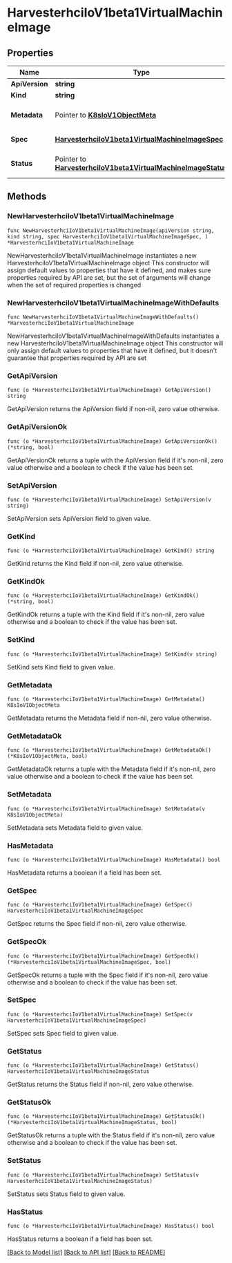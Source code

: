 # HarvesterhciIoV1beta1VirtualMachineImage

## Properties

Name | Type | Description | Notes
------------ | ------------- | ------------- | -------------
**ApiVersion** | **string** |  | 
**Kind** | **string** |  | 
**Metadata** | Pointer to [**K8sIoV1ObjectMeta**](K8sIoV1ObjectMeta.md) |  | [optional] [default to {}]
**Spec** | [**HarvesterhciIoV1beta1VirtualMachineImageSpec**](HarvesterhciIoV1beta1VirtualMachineImageSpec.md) |  | [default to {}]
**Status** | Pointer to [**HarvesterhciIoV1beta1VirtualMachineImageStatus**](HarvesterhciIoV1beta1VirtualMachineImageStatus.md) |  | [optional] [default to {}]

## Methods

### NewHarvesterhciIoV1beta1VirtualMachineImage

`func NewHarvesterhciIoV1beta1VirtualMachineImage(apiVersion string, kind string, spec HarvesterhciIoV1beta1VirtualMachineImageSpec, ) *HarvesterhciIoV1beta1VirtualMachineImage`

NewHarvesterhciIoV1beta1VirtualMachineImage instantiates a new HarvesterhciIoV1beta1VirtualMachineImage object
This constructor will assign default values to properties that have it defined,
and makes sure properties required by API are set, but the set of arguments
will change when the set of required properties is changed

### NewHarvesterhciIoV1beta1VirtualMachineImageWithDefaults

`func NewHarvesterhciIoV1beta1VirtualMachineImageWithDefaults() *HarvesterhciIoV1beta1VirtualMachineImage`

NewHarvesterhciIoV1beta1VirtualMachineImageWithDefaults instantiates a new HarvesterhciIoV1beta1VirtualMachineImage object
This constructor will only assign default values to properties that have it defined,
but it doesn't guarantee that properties required by API are set

### GetApiVersion

`func (o *HarvesterhciIoV1beta1VirtualMachineImage) GetApiVersion() string`

GetApiVersion returns the ApiVersion field if non-nil, zero value otherwise.

### GetApiVersionOk

`func (o *HarvesterhciIoV1beta1VirtualMachineImage) GetApiVersionOk() (*string, bool)`

GetApiVersionOk returns a tuple with the ApiVersion field if it's non-nil, zero value otherwise
and a boolean to check if the value has been set.

### SetApiVersion

`func (o *HarvesterhciIoV1beta1VirtualMachineImage) SetApiVersion(v string)`

SetApiVersion sets ApiVersion field to given value.


### GetKind

`func (o *HarvesterhciIoV1beta1VirtualMachineImage) GetKind() string`

GetKind returns the Kind field if non-nil, zero value otherwise.

### GetKindOk

`func (o *HarvesterhciIoV1beta1VirtualMachineImage) GetKindOk() (*string, bool)`

GetKindOk returns a tuple with the Kind field if it's non-nil, zero value otherwise
and a boolean to check if the value has been set.

### SetKind

`func (o *HarvesterhciIoV1beta1VirtualMachineImage) SetKind(v string)`

SetKind sets Kind field to given value.


### GetMetadata

`func (o *HarvesterhciIoV1beta1VirtualMachineImage) GetMetadata() K8sIoV1ObjectMeta`

GetMetadata returns the Metadata field if non-nil, zero value otherwise.

### GetMetadataOk

`func (o *HarvesterhciIoV1beta1VirtualMachineImage) GetMetadataOk() (*K8sIoV1ObjectMeta, bool)`

GetMetadataOk returns a tuple with the Metadata field if it's non-nil, zero value otherwise
and a boolean to check if the value has been set.

### SetMetadata

`func (o *HarvesterhciIoV1beta1VirtualMachineImage) SetMetadata(v K8sIoV1ObjectMeta)`

SetMetadata sets Metadata field to given value.

### HasMetadata

`func (o *HarvesterhciIoV1beta1VirtualMachineImage) HasMetadata() bool`

HasMetadata returns a boolean if a field has been set.

### GetSpec

`func (o *HarvesterhciIoV1beta1VirtualMachineImage) GetSpec() HarvesterhciIoV1beta1VirtualMachineImageSpec`

GetSpec returns the Spec field if non-nil, zero value otherwise.

### GetSpecOk

`func (o *HarvesterhciIoV1beta1VirtualMachineImage) GetSpecOk() (*HarvesterhciIoV1beta1VirtualMachineImageSpec, bool)`

GetSpecOk returns a tuple with the Spec field if it's non-nil, zero value otherwise
and a boolean to check if the value has been set.

### SetSpec

`func (o *HarvesterhciIoV1beta1VirtualMachineImage) SetSpec(v HarvesterhciIoV1beta1VirtualMachineImageSpec)`

SetSpec sets Spec field to given value.


### GetStatus

`func (o *HarvesterhciIoV1beta1VirtualMachineImage) GetStatus() HarvesterhciIoV1beta1VirtualMachineImageStatus`

GetStatus returns the Status field if non-nil, zero value otherwise.

### GetStatusOk

`func (o *HarvesterhciIoV1beta1VirtualMachineImage) GetStatusOk() (*HarvesterhciIoV1beta1VirtualMachineImageStatus, bool)`

GetStatusOk returns a tuple with the Status field if it's non-nil, zero value otherwise
and a boolean to check if the value has been set.

### SetStatus

`func (o *HarvesterhciIoV1beta1VirtualMachineImage) SetStatus(v HarvesterhciIoV1beta1VirtualMachineImageStatus)`

SetStatus sets Status field to given value.

### HasStatus

`func (o *HarvesterhciIoV1beta1VirtualMachineImage) HasStatus() bool`

HasStatus returns a boolean if a field has been set.


[[Back to Model list]](../README.md#documentation-for-models) [[Back to API list]](../README.md#documentation-for-api-endpoints) [[Back to README]](../README.md)


